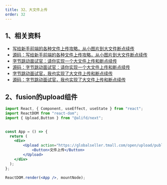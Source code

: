 ```yaml
---
title: 32、大文件上传
order: 32
---
```



## 1、相关资料
+ [写给新手前端的各种文件上传攻略，从小图片到大文件断点续传](https://juejin.cn/post/6844903968338870285)
+ [源码：写给新手前端的各种文件上传攻略，从小图片到大文件断点续传](https://github.com/Bigerfe/fe-learn-code/)
+ [字节跳动面试官：请你实现一个大文件上传和断点续传](https://juejin.cn/post/6844904046436843527)
+ [源码：字节跳动面试官：请你实现一个大文件上传和断点续传](https://github.com/yeyan1996/file-upload)
+ [字节跳动面试官，我也实现了大文件上传和断点续传](https://juejin.cn/post/6844904055819468808)
+ [源码：字节跳动面试官，我也实现了大文件上传和断点续传](https://github.com/shengxinjing/upload)

## 2、fusion的upload组件
 
 
```jsx
import React, { Component, useEffect, useState } from "react";
import ReactDOM from "react-dom";
import { Upload,Button } from "@alifd/next";

 
const App = () => {
  return (
    <div>
        <Upload action="https://globalseller.tmall.com/open/upload/public">
            <Button>文件上传</Button>
        </Upload>
    </div>
  );
};

ReactDOM.render(<App />, mountNode);


 
```
